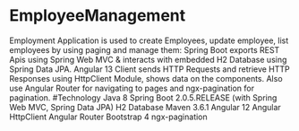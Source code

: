 # EmployeeManagement

Employment Application is used to create Employees, update employee, list employees by using paging and manage them:
Spring Boot exports REST Apis using Spring Web MVC & interacts with embedded H2 Database using Spring Data JPA.
Angular 13 Client sends HTTP Requests and retrieve HTTP Responses using HttpClient Module, shows data on the components. Also use Angular Router for navigating to pages and ngx-pagination for pagination.
#Technology
Java 8
Spring Boot 2.0.5.RELEASE (with Spring Web MVC, Spring Data JPA)
H2 Database
Maven 3.6.1
Angular 12
Angular HttpClient
Angular Router
Bootstrap 4
ngx-pagination

